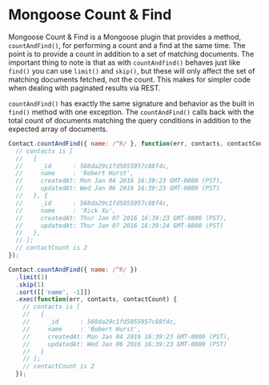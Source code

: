 
Mongoose Count & Find
=====================

Mongoose Count & Find is a Mongoose plugin that provides a method,
`countAndFind()`, for performing a count and a find at the same time. The
point is to provide a count in addition to a set of matching documents. The
important thing to note is that as with `countAndfind()` behaves just like
`find()` you can use `limit()` and `skip()`, but these will only affect the
set of matching documents fetched, not the count. This makes for simpler code
when dealing with paginated results via REST.

`countAndFind()` has exactly the same signature and behavior as the built in
`find()` method with one exception. The `countAndFind()` calls back with the
total count of documents matching the query conditions in addition to the
expected array of documents.

```javascript
Contact.countAndFind({ name: /^R/ }, function(err, contacts, contactCount) {
  // contacts is [
  //   {
  //     _id      : 568da29c1fd5055957c88f4c,
  //     name     : 'Robert Hurst',
  //     createdAt: Mon Jan 04 2016 16:39:23 GMT-0800 (PST),
  //     updatedAt: Wed Jan 06 2016 16:39:23 GMT-0800 (PST)
  //   }, {
  //     _id      : 568da29c1fd5055957c88f4c,
  //     name     : 'Rick Xu',
  //     createdAt: Thur Jan 07 2016 16:39:23 GMT-0800 (PST),
  //     updatedAt: Thur Jan 07 2016 16:39:24 GMT-0800 (PST)
  //   },
  // ];
  // contactCount is 2
});

Contact.countAndFind({ name: /^R/ })
  .limit(1)
  .skip(1)
  .sort([['name', -1]])
  .exec(function(err, contacts, contactCount) {
    // contacts is [
    //   {
    //     _id      : 568da29c1fd5055957c88f4c,
    //     name     : 'Robert Hurst',
    //     createdAt: Mon Jan 04 2016 16:39:23 GMT-0800 (PST),
    //     updatedAt: Wed Jan 06 2016 16:39:23 GMT-0800 (PST)
    //   }
    // ];
    // contactCount is 2
  });
```
